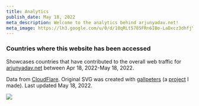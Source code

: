 ```yaml
---
title: Analytics
publish_date: May 18, 2022
meta_description: Welcome to the analytics behind arjunyadav.net!
meta_image: https://lh3.google.com/u/0/d/10qRLt5785FRn6IBo-LaDxcz3dhfjYtaK=w2880-h1528-iv1
---
```


### Countries where this website has been accessed

Showcases countries that have contributed to the overall web traffic for [arjunyadav.net](/) between Apr 18, 2022-May 18, 2022.

Data from [CloudFlare](https://cloudflare.com). Original SVG was created with [gallpeters](https://gallpeters.vercel.app) (a [project](/projects/#gallpeters) I made). Last updated May 18, 2022.

<img src="/map.svg" />
